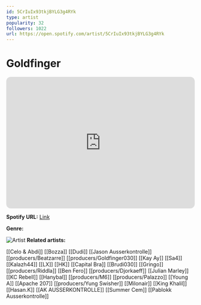 ```yaml
---
id: 5CrIuIx93tkjBYLG3g4RYk
type: artist
popularity: 32
followers: 1022
url: https://open.spotify.com/artist/5CrIuIx93tkjBYLG3g4RYk
---
```

# Goldfinger

<iframe style="border-radius:12px" src="https://open.spotify.com/embed/artist/5CrIuIx93tkjBYLG3g4RYk" width="100%" height="352" frameBorder="0" allowfullscreen="" allow="autoplay; clipboard-write; encrypted-media; fullscreen; picture-in-picture" loading="lazy"></iframe>

**Spotify URL:** [Link](https://open.spotify.com/artist/5CrIuIx93tkjBYLG3g4RYk)

**Genre:** 

![Artist](https://i.scdn.co/image/ab6761610000e5ebad778e3cb5d3d333cda402a4)
**Related artists:**

[[Celo & Abdi]]
[[Bozza]]
[[Dudi]]
[[Jason Ausserkontrolle]]
[[producers/Beatzarre]]
[[producers/Goldfinger030]]
[[Kay Ay]]
[[Sa4]]
[[Kalazh44]]
[[LX]]
[[HK]]
[[Capital Bra]]
[[Brudi030]]
[[Gringo]]
[[producers/Riddla]]
[[Ben Fero]]
[[producers/Djorkaeff]]
[[Julian Marley]]
[[KC Rebell]]
[[Hanybal]]
[[producers/M6]]
[[producers/Palazzo]]
[[Young A]]
[[Apache 207]]
[[producers/Yung Swisher]]
[[Milonair]]
[[King Khalil]]
[[Hasan.K]]
[[AK AUSSERKONTROLLE]]
[[Summer Cem]]
[[Pablokk Ausserkontrolle]]
